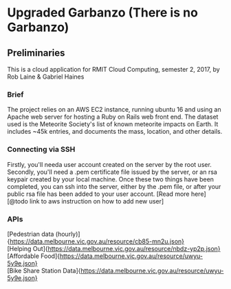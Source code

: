 # Upgraded Garbanzo (There is no Garbanzo)

## Preliminaries
This is a cloud application for RMIT Cloud Computing, semester 2, 2017, by Rob Laine & Gabriel Haines  

### Brief
The project relies on an AWS EC2 instance, running ubuntu 16 and using an Apache web server for hosting a Ruby on Rails web front end.
The dataset used is the Meteorite Society's list of known meteorite impacts on Earth.
It includes ~45k entries, and documents the mass, location, and other details.

### Connecting via SSH
Firstly, you'll needa user account created on the server by the root user.
Secondly, you'll need a .pem certificate file issued by the server, or an rsa keypair created by your local machine.
Once these two things have been completed, you can ssh into the server, either by the .pem file, or after your public rsa file has been added to your user account.
[Read more here][@todo link to aws instruction on how to add new user]

### APIs
[Pedestrian data (hourly)]{https://data.melbourne.vic.gov.au/resource/cb85-mn2u.json}  
[Helping Out]{https://data.melbourne.vic.gov.au/resource/nbdz-yp2p.json}  
[Affordable Food]{https://data.melbourne.vic.gov.au/resource/uwyu-5y9e.json}  
[Bike Share Station Data]{https://data.melbourne.vic.gov.au/resource/uwyu-5y9e.json}  
